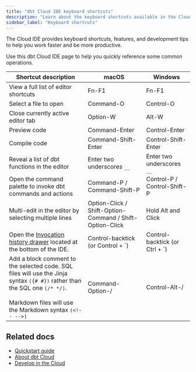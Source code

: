 ```yaml
---
title: "dbt Cloud IDE keyboard shortcuts"
description: "Learn about the keyboard shortcuts available in the Cloud IDE."
sidebar_label: "Keyboard shortcuts"
---
```



The Cloud IDE provides keyboard shortcuts, features, and development tips to help you work faster and be more productive. 

Use this dbt Cloud IDE  page to help you quickly reference some common operations.

| Shortcut description | macOS | Windows |
|--------|----------------|------------------|
| View a full list of editor shortcuts | Fn-F1 | Fn-F1 |
| Select a file to open | Command-O | Control-O |
| Close currently active editor tab | Option-W | Alt-W |
| Preview code | Command-Enter | Control-Enter |
| Compile code | Command-Shift-Enter | Control-Shift-Enter |
| Reveal a list of dbt functions in the editor | Enter two underscores `__` | Enter two underscores  `__` |
| Open the command palette to invoke dbt commands and actions  | Command-P / Command-Shift-P | Control-P / Control-Shift-P |
| Multi-edit in the editor by selecting multiple lines | Option-Click / Shift-Option-Command / Shift-Option-Click  | Hold Alt and Click |
| Open the [Invocation history drawer](/docs/cloud/dbt-cloud-ide/ide-user-interface#invocation-history) located at the bottom of the IDE.  | Control-backtick (or Control + `)  | Control-backtick (or Ctrl + `) | 
| Add a block comment to the selected code. SQL files will use the Jinja syntax `({# #})` rather than the SQL one `(/* */)`.<br /> <br /> Markdown files will use the Markdown syntax `(<!-- -->)` | Command-Option-/ | Control-Alt-/ |

## Related docs

- [Quickstart guide](/guides)
- [About dbt Cloud](/docs/cloud/about-cloud/dbt-cloud-features)
- [Develop in the Cloud](/docs/cloud/dbt-cloud-ide/develop-in-the-cloud)
